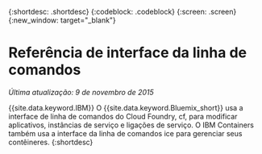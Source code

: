 {:shortdesc: .shortdesc}
{:codeblock: .codeblock}
{:screen: .screen}
{:new_window: target="_blank"}

# Referência de interface da linha de comandos


*Última atualização: 9 de novembro de 2015*

{{site.data.keyword.IBM}} O {{site.data.keyword.Bluemix_short}} usa a interface de linha de comandos do Cloud Foundry, cf, para modificar aplicativos, instâncias de serviço e ligações de serviço. O IBM Containers também usa
a interface da linha de comandos ice para gerenciar seus contêineres.
{:shortdesc}
